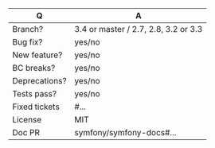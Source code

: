 | Q             | A
| ------------- | ---
| Branch?       | 3.4 or master / 2.7, 2.8, 3.2 or 3.3 <!-- see comment below -->
| Bug fix?      | yes/no
| New feature?  | yes/no <!-- don't forget updating src/**/CHANGELOG.md files -->
| BC breaks?    | yes/no
| Deprecations? | yes/no <!-- don't forget updating UPGRADE-*.md files -->
| Tests pass?   | yes/no
| Fixed tickets | #... <!-- #-prefixed issue number(s), if any -->
| License       | MIT
| Doc PR        | symfony/symfony-docs#... <!--highly recommended for new features-->

<!--
- Bug fixes must be submitted against the lowest branch where they apply
  (lowest branches are regularly merged to upper ones so they get the fixes too).
- Features and deprecations must be submitted against the 3.4,
  legacy code removals go to the master branch.
- Please fill in this template according to the PR you're about to submit.
- Replace this comment by a description of what your PR is solving.
-->
